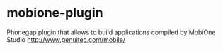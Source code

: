 mobione-plugin
==============

Phonegap plugin that allows to build applications compiled by MobiOne Studio http://www.genuitec.com/mobile/

